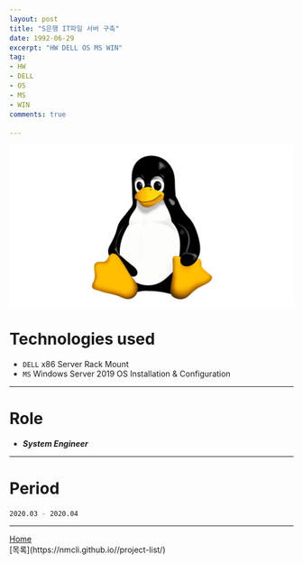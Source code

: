 ```yaml
---
layout: post
title: "S은행 IT파일 서버 구축"
date: 1992-06-29
excerpt: "HW DELL OS MS WIN"
tag:
- HW
- DELL
- OS
- MS
- WIN
comments: true

---
```


![Untitled](/assets/img/linux_logo.png)
# Technologies used
* `DELL` x86 Server Rack Mount
* `MS` Windows Server 2019 OS Installation & Configuration

---

# Role
* ***System Engineer***

---

# Period
```bash
2020.03 - 2020.04
```
---

<div markdown="0"><a href="#" class="btn">Home</a></div>
[목록](https://nmcli.github.io//project-list/)
